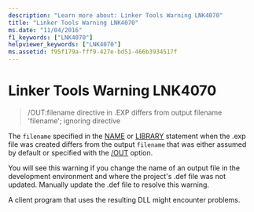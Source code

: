 ```yaml
---
description: "Learn more about: Linker Tools Warning LNK4070"
title: "Linker Tools Warning LNK4070"
ms.date: "11/04/2016"
f1_keywords: ["LNK4070"]
helpviewer_keywords: ["LNK4070"]
ms.assetid: f95f179a-fff9-427e-bd51-466b3934517f
---
```

# Linker Tools Warning LNK4070

> /OUT:filename directive in .EXP differs from output filename 'filename'; ignoring directive

The `filename` specified in the [NAME](../../build/reference/name-c-cpp.md) or [LIBRARY](../../build/reference/library.md) statement when the .exp file was created differs from the output `filename` that was either assumed by default or specified with the [/OUT](../../build/reference/out-output-file-name.md) option.

You will see this warning if you change the name of an output file in the development environment and where the project's .def file was not updated. Manually update the .def file to resolve this warning.

A client program that uses the resulting DLL might encounter problems.
